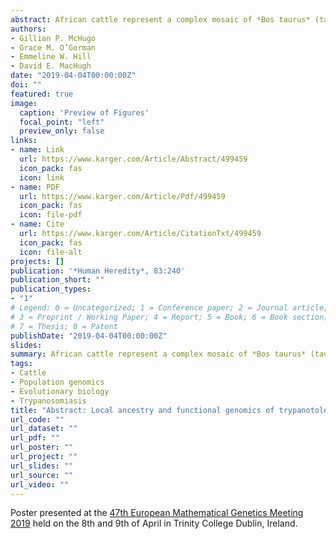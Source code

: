 ```yaml
---
abstract: African cattle represent a complex mosaic of *Bos taurus* (taurine) and *Bos indicus* (zebu) with most breeds containing varying levels of taurine-zebu admixture. The two types of cattle diverged at least 500,000 years ago and significant genomic differences have accumulated since that time. One important evolutionary adaptation in certain African taurine populations is a genetically determined tolerance to infection by trypanosome parasites (*Trypanosoma* spp.), which are transmitted by infected tsetse flies (*Glossina* spp.) and cause African animal trypanosomiasis (AAT) disease. The annual financial burden of AAT is approximately $4.5 billion and AAT is one of the largest constraints to livestock rearing in the areas of sub-Saharan Africa with significant tsetse densities. The West African *B. taurus* N’Dama breed is trypanotolerant; they have the ability to control parasite loads and to limit disease pathology compared to trypanosusceptible zebu breeds. However, *B. indicus* or hybrid animals are generally larger, produce higher milk yields and are therefore favoured by many farmers. Using local ancestry analysis of genome-wide high-density SNP data, we have examined hybrid West African cattle populations to study subchromosomal admixture. These results are also integrated with gene expression data from bovine trypanosome infection studies to further explore the functional biology of differentially introgressed genomic regions.
authors:
- Gillian P. McHugo
- Grace M. O’Gorman
- Emmeline W. Hill
- David E. MacHugh
date: "2019-04-04T00:00:00Z"
doi: ""
featured: true
image:
  caption: 'Preview of Figures'
  focal_point: "left"
  preview_only: false
links:
- name: Link
  url: https://www.karger.com/Article/Abstract/499459
  icon_pack: fas
  icon: link
- name: PDF
  url: https://www.karger.com/Article/Pdf/499459
  icon_pack: fas
  icon: file-pdf
- name: Cite
  url: https://www.karger.com/Article/CitationTxt/499459
  icon_pack: fas
  icon: file-alt
projects: []
publication: '*Human Heredity*, 83:240'
publication_short: ""
publication_types:
- "1"
# Legend: 0 = Uncategorized; 1 = Conference paper; 2 = Journal article;
# 3 = Preprint / Working Paper; 4 = Report; 5 = Book; 6 = Book section;
# 7 = Thesis; 8 = Patent
publishDate: "2019-04-04T00:00:00Z"
slides: 
summary: African cattle represent a complex mosaic of *Bos taurus* (taurine) and *Bos indicus* (zebu) with...
tags:
- Cattle
- Population genomics
- Evolutionary biology
- Trypanosomiasis
title: "Abstract: Local ancestry and functional genomics of trypanotolerant and trypanosusceptible admixed African cattle breeds"
url_code: ""
url_dataset: ""
url_pdf: ""
url_poster: ""
url_project: ""
url_slides: ""
url_source: ""
url_video: ""
---
```

Poster presented at the [47th European Mathematical Genetics Meeting 2019](https://www.maths.tcd.ie/~ormondca/emgm/index.php "maths.tcd.ie/~ormondca/emgm/index.php") held on the 8th and 9th of April in Trinity College Dublin, Ireland.